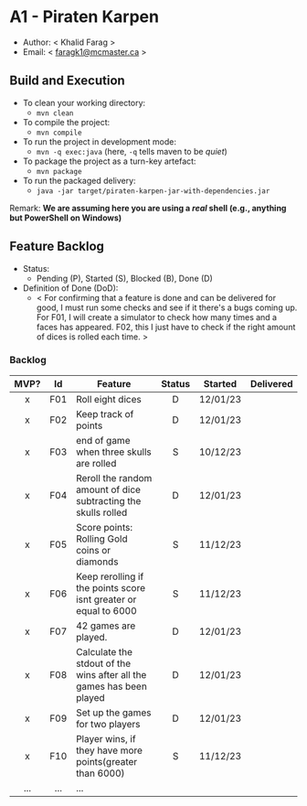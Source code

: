 # A1 - Piraten Karpen

  * Author: < Khalid Farag >
  * Email: < faragk1@mcmaster.ca >

## Build and Execution

  * To clean your working directory:
    * `mvn clean`
  * To compile the project:
    * `mvn compile`
  * To run the project in development mode:
    * `mvn -q exec:java` (here, `-q` tells maven to be _quiet_)
  * To package the project as a turn-key artefact:
    * `mvn package`
  * To run the packaged delivery:
    * `java -jar target/piraten-karpen-jar-with-dependencies.jar` 

Remark: **We are assuming here you are using a _real_ shell (e.g., anything but PowerShell on Windows)**

## Feature Backlog

 * Status: 
   * Pending (P), Started (S), Blocked (B), Done (D)
 * Definition of Done (DoD):
   * < For confirming that a feature is done and can be delivered for good, I must run some checks and see if it there's a bugs coming up. For F01, I will create a simulator to check how many times and a faces has appeared. F02, this I just have to check if the right amount of dices is rolled each time.  >

### Backlog 

| MVP? | Id  | Feature  | Status  |  Started  | Delivered |
| :-:  |:-:  |---       | :-:     | :-:       | :-:       |
| x   | F01 | Roll eight dices  |  D |  12/01/23 |
| x   | F02 | Keep track of points  |  D |  12/01/23 |
| x   | F03 | end of game when three skulls are rolled | S | 10/12/23 |
| x   | F04 | Reroll the random amount of dice subtracting the skulls rolled  |  D |  12/01/23 |
| x   | F05 | Score points: Rolling Gold coins or diamonds| S | 11/12/23 | 
| x   | F06 | Keep rerolling if the points score isnt greater or equal to 6000| S | 11/12/23 | 
| x   | F07 | 42 games are played.  |  D  | 12/01/23 |
| x   | F08 | Calculate the stdout of the wins after all the games has been played  |  D |  12/01/23 |
| x   | F09 | Set up the games for two players  |  D |  12/01/23 |
| x   | F10 | Player wins, if they have more points(greater than 6000)| S | 11/12/23 | 
| ... | ... | ... |

